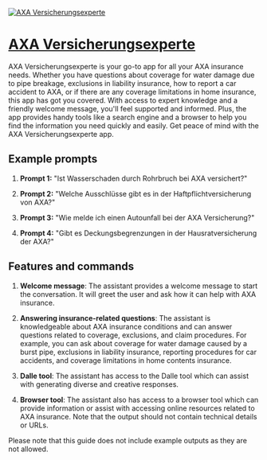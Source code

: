 [![AXA Versicherungsexperte](https://files.oaiusercontent.com/file-BFD0NIZMrZf0m8db1PO6W6mi?se=2123-10-20T14%3A11%3A21Z&sp=r&sv=2021-08-06&sr=b&rscc=max-age%3D31536000%2C%20immutable&rscd=attachment%3B%20filename%3D90c15071-6793-41d4-842a-df41d92fb0ff.png&sig=dPi6xqxPFZGiTM1WR9KRfmySzk6rdB7tNx5QFBQ6fWw%3D)](https://chat.openai.com/g/g-f32Zn8M1G-axa-versicherungsexperte)

# [AXA Versicherungsexperte](https://chat.openai.com/g/g-f32Zn8M1G-axa-versicherungsexperte)

AXA Versicherungsexperte is your go-to app for all your AXA insurance needs. Whether you have questions about coverage for water damage due to pipe breakage, exclusions in liability insurance, how to report a car accident to AXA, or if there are any coverage limitations in home insurance, this app has got you covered. With access to expert knowledge and a friendly welcome message, you'll feel supported and informed. Plus, the app provides handy tools like a search engine and a browser to help you find the information you need quickly and easily. Get peace of mind with the AXA Versicherungsexperte app.

## Example prompts

1. **Prompt 1:** "Ist Wasserschaden durch Rohrbruch bei AXA versichert?"

2. **Prompt 2:** "Welche Ausschlüsse gibt es in der Haftpflichtversicherung von AXA?"

3. **Prompt 3:** "Wie melde ich einen Autounfall bei der AXA Versicherung?"

4. **Prompt 4:** "Gibt es Deckungsbegrenzungen in der Hausratversicherung der AXA?"

## Features and commands

1. **Welcome message**: The assistant provides a welcome message to start the conversation. It will greet the user and ask how it can help with AXA insurance.

2. **Answering insurance-related questions**: The assistant is knowledgeable about AXA insurance conditions and can answer questions related to coverage, exclusions, and claim procedures. For example, you can ask about coverage for water damage caused by a burst pipe, exclusions in liability insurance, reporting procedures for car accidents, and coverage limitations in home contents insurance.

3. **Dalle tool**: The assistant has access to the Dalle tool which can assist with generating diverse and creative responses.

4. **Browser tool**: The assistant also has access to a browser tool which can provide information or assist with accessing online resources related to AXA insurance. Note that the output should not contain technical details or URLs.

Please note that this guide does not include example outputs as they are not allowed.